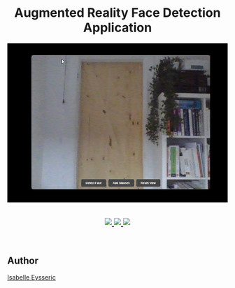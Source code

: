 <h1 align="center">Augmented Reality Face Detection Application</h1>
<p align="center">
  <img src="https://github.com/isabelleysseric/AR-FaceAPI/blob/master/ar-face-detection.png" alt="User interface image"/>
</p>  

<h2 align="center">    

  <!-- GitHub -->
  <a href="https://github.com/isabelleysseric/">
    <img src="https://img.shields.io/badge/GitHub-100000?style=for-the-badge&logo=github&logoColor=white" >
  </a>  

  <!-- Project Repo -->
  <a href="https://github.com/isabelleysseric/AR-FaceAPI/">
    <img src="https://img.shields.io/badge/Repo-ProductsApiRestProject-green?style=for-the-badge&logo={ProductsApiRestProject}&logoColor=white" >
  </a>

  <!-- Wiki Project -->
  <a href="https://github.com/isabelleysseric/AR-FaceAPI/wiki/">
    <img src="https://img.shields.io/badge/Wiki-ProductsApiRestProject-green?style=for-the-badge&logo={ProductsApiRestProject}&logoColor=white" >
  </a><br>
  
</h2>
<br/>


## Author
[Isabelle Eysseric](https://github.com/isabelleysseric)
<br/>
<br/>

